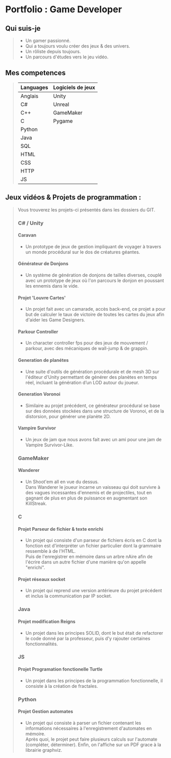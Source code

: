 # Portfolio : Game Developer​

## Qui suis-je
>
> - Un gamer passionné.​
> - Qui a toujours voulu créer des jeux & des univers.​
> - Un rôliste depuis toujours.​
> - Un parcours d'études vers le jeu vidéo.

## Mes competences​
>
> | Languages | Logiciels de jeux
> |-----------|-----------
> |Anglais​    |Unity
> |C​#         |Unreal
> |C++        |GameMaker
> |C  ​        |Pygame
> |Python​     |
> |Java​       |
> |SQL​        |
> |HTML       |
> |CSS        |
> |HTTP       |
> |JS         |

## Jeux vidéos & Projets de programmation :​
>
> Vous trouverez les projets-ci présentés dans les dossiers du GIT.
>
> ### C# / Unity
>
> #### Caravan
>
> - Un prototype de jeux de gestion impliquant de voyager à travers un monde procédural sur le dos de créatures géantes.
>
> #### Générateur de Donjons
>
> - Un système de génération de donjons de tailles diverses, couplé avec un prototype de jeux où l'on parcours le donjon en poussant les ennemis dans le vide.
>
> #### Projet 'Louvre Cartes'
>
> - Un projet fait avec un camarade, accès back-end, ce projet a pour but de calculer le taux de victoire de toutes les cartes du jeux afin d'aider les Game Designers.
>
> #### Parkour Controller
>
> - Un character controller fps pour des jeux de mouvement / parkour, avec des mécaniques de wall-jump & de grappin.
>
> #### Generation de planétes
>
> - Une suite d'outils de génération procédurale et de mesh 3D sur l'éditeur d'Unity permettant de générer des planètes en temps réel, incluant la génération d’un LOD autour du joueur.
>
> #### Generation Voronoi
>
> - Similaire au projet précédent, ce générateur procédural se base sur des données stockées dans une structure de Voronoi, et de la distorsion, pour générer une planète 2D.
>
> #### Vampire Survivor
>
> - Un jeux de jam que nous avons fait avec un ami pour une jam de Vampire Survivor-Like.
>
> ### GameMaker
>
> #### Wanderer
>
> - Un Shoot'em all en vue du dessus.  
> Dans Wanderer le joueur incarne un vaisseau qui doit survivre à des vagues incessantes d'ennemis et de projectiles, tout en gagnant de plus en plus de puissance en augmentant son KillStreak.
>
> ### C
>
> #### Projet Parseur de fichier & texte enrichi
>
> - Un projet qui consiste d'un parseur de fichiers écris en C dont la fonction est d'interpréter un fichier particulier dont la grammaire ressemble à de l'HTML.  
> Puis de l'enregistrer en mémoire dans un arbre nAire afin de l'écrire dans un autre fichier d'une manière qu'on appelle "enrichi".
>
> #### Projet réseaux socket
>
> - Un projet qui reprend une version antérieure du projet précédent et inclus la communication par IP socket.
>
> ### Java
>
> #### Projet modification Reigns
>
> - Un projet dans les principes SOLID, dont le but était de refactorer le code donné par la professeur, puis d'y rajouter certaines fonctionnalités.
>
> ### JS
>
> #### Projet Programation fonctionelle Turtle
>
> - Un projet dans les principes de la programmation fonctionnelle, il consiste à la création de fractales.
>
> ### Python
>
> #### Projet Gestion automates
>
> - Un projet qui consiste à parser un fichier contenant les informations nécessaires à l'enregistrement d'automates en mémoire.  
> Après quoi, le projet peut faire plusieurs calculs sur l'automate (compléter, déterminer).
> Enfin, on l'affiche sur un PDF grace à la librairie graphviz.
